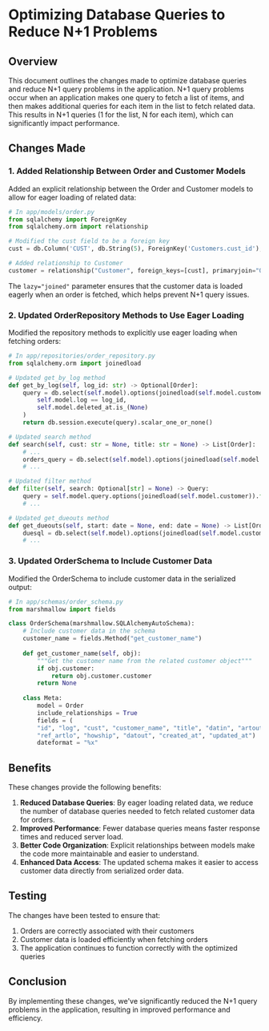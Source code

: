 # Optimizing Database Queries to Reduce N+1 Problems

## Overview
This document outlines the changes made to optimize database queries and reduce N+1 query problems in the application. N+1 query problems occur when an application makes one query to fetch a list of items, and then makes additional queries for each item in the list to fetch related data. This results in N+1 queries (1 for the list, N for each item), which can significantly impact performance.

## Changes Made

### 1. Added Relationship Between Order and Customer Models
Added an explicit relationship between the Order and Customer models to allow for eager loading of related data:

```python
# In app/models/order.py
from sqlalchemy import ForeignKey
from sqlalchemy.orm import relationship

# Modified the cust field to be a foreign key
cust = db.Column('CUST', db.String(5), ForeignKey('Customers.cust_id'), index=True)

# Added relationship to Customer
customer = relationship("Customer", foreign_keys=[cust], primaryjoin="Order.cust == Customer.cust_id", lazy="joined")
```

The `lazy="joined"` parameter ensures that the customer data is loaded eagerly when an order is fetched, which helps prevent N+1 query issues.

### 2. Updated OrderRepository Methods to Use Eager Loading
Modified the repository methods to explicitly use eager loading when fetching orders:

```python
# In app/repositories/order_repository.py
from sqlalchemy.orm import joinedload

# Updated get_by_log method
def get_by_log(self, log_id: str) -> Optional[Order]:
    query = db.select(self.model).options(joinedload(self.model.customer)).filter(
        self.model.log == log_id,
        self.model.deleted_at.is_(None)
    )
    return db.session.execute(query).scalar_one_or_none()

# Updated search method
def search(self, cust: str = None, title: str = None) -> List[Order]:
    # ...
    orders_query = db.select(self.model).options(joinedload(self.model.customer)).where(and_(*clauses))
    # ...

# Updated filter method
def filter(self, search: Optional[str] = None) -> Query:
    query = self.model.query.options(joinedload(self.model.customer)).filter(self.model.deleted_at.is_(None))
    # ...

# Updated get_dueouts method
def get_dueouts(self, start: date = None, end: date = None) -> List[Order]:
    duesql = db.select(self.model).options(joinedload(self.model.customer))
    # ...
```

### 3. Updated OrderSchema to Include Customer Data
Modified the OrderSchema to include customer data in the serialized output:

```python
# In app/schemas/order_schema.py
from marshmallow import fields

class OrderSchema(marshmallow.SQLAlchemyAutoSchema):
    # Include customer data in the schema
    customer_name = fields.Method("get_customer_name")
    
    def get_customer_name(self, obj):
        """Get the customer name from the related customer object"""
        if obj.customer:
            return obj.customer.customer
        return None
    
    class Meta:
        model = Order
        include_relationships = True
        fields = (
        "id", "log", "cust", "customer_name", "title", "datin", "artout", "dueout", "print_n", "artlo", "prior", "logtype", "colorf", "rush",
        "ref_artlo", "howship", "datout", "created_at", "updated_at")
        dateformat = "%x"
```

## Benefits
These changes provide the following benefits:

1. **Reduced Database Queries**: By eager loading related data, we reduce the number of database queries needed to fetch related customer data for orders.
2. **Improved Performance**: Fewer database queries means faster response times and reduced server load.
3. **Better Code Organization**: Explicit relationships between models make the code more maintainable and easier to understand.
4. **Enhanced Data Access**: The updated schema makes it easier to access customer data directly from serialized order data.

## Testing
The changes have been tested to ensure that:
1. Orders are correctly associated with their customers
2. Customer data is loaded efficiently when fetching orders
3. The application continues to function correctly with the optimized queries

## Conclusion
By implementing these changes, we've significantly reduced the N+1 query problems in the application, resulting in improved performance and efficiency.